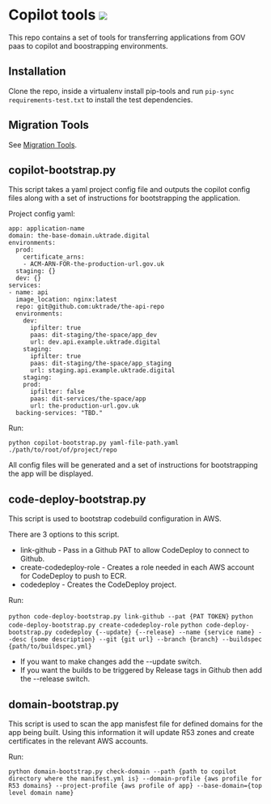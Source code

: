 # Copilot tools ![](https://codebuild.eu-west-2.amazonaws.com/badges?uuid=eyJlbmNyeXB0ZWREYXRhIjoiZG51SVRBNWhrbm1PSkZmeEdKbjN2SGRGRllPTUplR1JUbkRpa3NsOUNaR3JyZkF4SXFaOTNqck03SUtjbTgveXR6aEcvMDZkNlNBYUsxbHYwT0lWa3ZZPSIsIml2UGFyYW1ldGVyU3BlYyI6IlZVOGJqelpxT2hydFE5S2kiLCJtYXRlcmlhbFNldFNlcmlhbCI6MX0%3D&branch=main)

This repo contains a set of tools for transferring applications from GOV paas to copilot and boostrapping environments.

## Installation

Clone the repo, inside a virtualenv install pip-tools and run `pip-sync requirements-test.txt` to install the test dependencies.

## Migration Tools

See [Migration Tools](./migration-tools/README.md).

## copilot-bootstrap.py

This script takes a yaml project config file and outputs the copilot config files along with a set of instructions for bootstrapping the application.

Project config yaml:
```
app: application-name
domain: the-base-domain.uktrade.digital
environments:
  prod:
    certificate_arns:
    - ACM-ARN-FOR-the-production-url.gov.uk
  staging: {}
  dev: {}
services:
- name: api
  image_location: nginx:latest
  repo: git@github.com:uktrade/the-api-repo
  environments:
    dev:
      ipfilter: true
      paas: dit-staging/the-space/app_dev
      url: dev.api.example.uktrade.digital
    staging:
      ipfilter: true
      paas: dit-staging/the-space/app_staging
      url: staging.api.example.uktrade.digital
    staging:
    prod:
      ipfilter: false
      paas: dit-services/the-space/app
      url: the-production-url.gov.uk
  backing-services: "TBD."
```

Run:

`python copilot-bootstrap.py yaml-file-path.yaml ./path/to/root/of/project/repo`

All config files will be generated and a set of instructions for bootstrapping the app will be displayed.


## code-deploy-bootstrap.py

This script is used to bootstrap codebuild configuration in AWS.

There are 3 options to this script.

  * link-github - Pass in a Github PAT to allow CodeDeploy to connect to Github.
  * create-codedeploy-role - Creates a role needed in each AWS account for CodeDeploy to push to ECR.
  * codedeploy - Creates the CodeDeploy project.

Run:

`python code-deploy-bootstrap.py link-github --pat {PAT TOKEN}`
`python code-deploy-bootstrap.py create-codedeploy-role`
`python code-deploy-bootstrap.py codedeploy {--update} {--release} --name {service name} --desc {some description} --git {git url} --branch {branch} --buildspec {path/to/buildspec.yml}`
  * If you want to make changes add the --update switch.
  * If you want the builds to be triggered by Release tags in Github then add the --release switch.


## domain-bootstrap.py

This script is used to scan the app manisfest file for defined domains for the app being built.  Using this information it will update R53 zones and create certificates in the relevant AWS accounts.

Run:

`python domain-bootstrap.py check-domain --path {path to copilot directory where the manifest.yml is} --domain-profile {aws profile for R53 domains} --project-profile {aws profile of app} --base-domain={top level domain name}`
